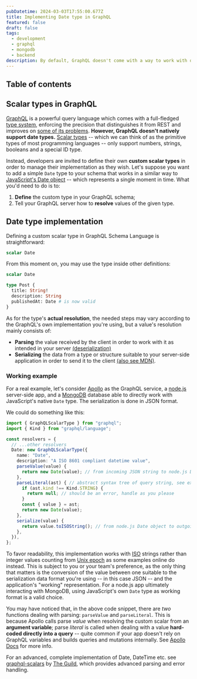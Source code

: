 ```yaml
---
pubDatetime: 2024-03-03T17:55:00.677Z
title: Implementing Date type in GraphQL
featured: false
draft: false
tags:
  - development
  - graphql
  - mongodb
  - backend
description: By default, GraphQL doesn't come with a way to work with dates and time. What you can do, however, is to define a custom type representing a ISO DateTime value.
---
```


## Table of contents

## Scalar types in GraphQL
[GraphQL](https://graphql.org/) is a powerful query language which comes with a full-fledged [type system](https://graphql.org/learn/schema/#type-system), enforcing the precision that distinguishes it from REST and improves on [some of its problems](https://nordicapis.com/what-are-over-fetching-and-under-fetching/). **However, GraphQL doesn't natively support date types.** [Scalar types](https://graphql.org/learn/schema/#scalar-types) -- which we can think of as the primitive types of most programming languages -- only support numbers, strings, booleans and a special ID type.

Instead, developers are invited to define their own **custom scalar types** in order to manage their implementation as they wish. Let's suppose you want to add a simple `Date` type to your schema that works in a similar way to [JavaScript's Date object](https://developer.mozilla.org/en-US/docs/Web/JavaScript/Reference/Global_Objects/Date) -- which represents a single moment in time. What you'd need to do is to:

1. **Define** the custom type in your GraphQL schema;
2. Tell your GraphQL server how to **resolve** values of the given type.

## Date type implementation
Defining a custom scalar type in GraphQL Schema Language is straightforward:

```graphql
scalar Date
```

From this moment on, you may use the type inside other definitions:

```graphql
scalar Date

type Post {
  title: String!
  description: String
  publishedAt: Date # is now valid
}
```
As for the type's **actual resolution**, the needed steps may vary according to the GraphQL's own implementation you're using, but a value's resolution mainly consists of:

- **Parsing** the value received by the client in order to work with it as intended in your server [(deserialization)](https://developer.mozilla.org/en-US/docs/Glossary/Deserialization)
- **Serializing** the data from a type or structure suitable to your server-side application in order to send it to the client [(also see MDN)](https://developer.mozilla.org/en-US/docs/Glossary/Serialization).

### Working example
For a real example, let's consider [Apollo](https://www.apollographql.com/) as the GraphQL service, a [node.js](https://nodejs.org/en) server-side app, and a [MongoDB](https://www.mongodb.com/en-us) database able to directly work with JavaScript's native `Date` type. The serialization is done in JSON format.

We could do something like this:

```typescript
import { GraphQLScalarType } from "graphql";
import { Kind } from "graphql/language";

const resolvers = {
  // ...other resolvers
  Date: new GraphQLScalarType({
    name: "Date",
    description: "A ISO 8601 compliant datetime value",
    parseValue(value) {
      return new Date(value); // from incoming JSON string to node.js Date object
    },
    parseLiteral(ast) { // abstract syntax tree of query string, see explanation below
      if (ast.kind !== Kind.STRING) {
        return null; // should be an error, handle as you please
      }
      const { value } = ast;
      return new Date(value);
    },
    serialize(value) {
      return value.toISOString(); // from node.js Date object to outgoing JSON string
    },
  }),
};

```
To favor readability, this implementation works with [ISO](https://en.wikipedia.org/wiki/ISO_8601) strings rather than integer values counting from [Unix epoch](https://developer.mozilla.org/en-US/docs/Glossary/Unix_time) as some examples online do instead. This is subject to you or your team's preference, as the only thing that matters is the conversion of the value between one suitable to the serialization data format you're using -- in this case JSON -- and the application's "working" representation. For a node.js app ultimately interacting with MongoDB, using JavaScript's own `Date` type as working format is a valid choice.

You may have noticed that, in the above code snippet, there are *two* functions dealing with parsing: `parseValue` and `parseLiteral`. This is because Apollo calls parse *value* when resolving the custom scalar from an **argument variable**; parse *literal* is called when dealing with a value **hard-coded directly into a query** -- quite common if your app doesn't rely on GraphQL variables and builds queries and mutations internally. See [Apollo Docs](https://www.apollographql.com/docs/apollo-server/schema/custom-scalars/#example-the-date-scalar) for more info.

For an advanced, complete implementation of Date, DateTime etc. see [graphql-scalars](https://github.com/Urigo/graphql-scalars/tree/master/src/scalars/iso-date) by [The Guild](https://the-guild.dev/), which provides advanced parsing and error handling.